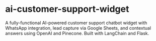 # ai-customer-support-widget
A fully-functional AI-powered customer support chatbot widget with WhatsApp integration, lead capture via Google Sheets, and contextual answers using OpenAI and Pinecone. Built with LangChain and Flask.
